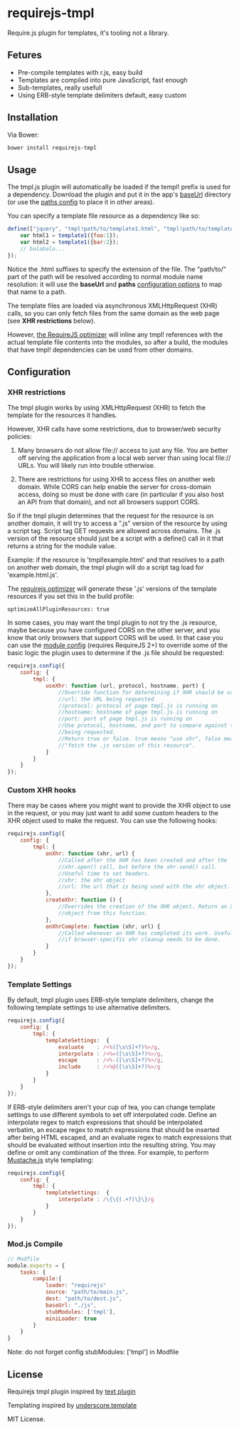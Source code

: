 requirejs-tmpl
==============

Require.js plugin for templates, it's tooling not a library.

## Fetures

* Pre-compile templates with r.js, easy build
* Templates are compiled into pure JavaScript, fast enough
* Sub-templates, really usefull
* Using ERB-style template delimiters default, easy custom

## Installation

Via Bower:

```sh
bower install requirejs-tmpl
```

## Usage

The tmpl.js plugin will automatically be loaded if the templ! prefix is used for a dependency. Download the plugin and put
it in the app's [baseUrl](http://requirejs.org/docs/api.html#config-baseUrl)
directory (or use the [paths config](http://requirejs.org/docs/api.html#config-paths) to place it in other areas).

You can specify a template file resource as a dependency like so:

```js
define(["jquery", "tmpl!path/to/template1.html", "tmpl!path/to/template2.html"], function($, template1, template2) {
    var html1 = template1({foo:1});
    var html2 = template1({bar:2});
    // balabala...
});
```

Notice the .html suffixes to specify the extension of the file. The
"path/to/" part of the path will be resolved according to normal module name
resolution: it will use the **baseUrl** and **paths** [configuration
options](http://requirejs.org/docs/api.html#config) to map that name to a path.

The template files are loaded via asynchronous XMLHttpRequest (XHR) calls, so you
can only fetch files from the same domain as the web page (see **XHR
restrictions** below).

However, [the RequireJS optimizer](http://requirejs.org/docs/optimization.html)
will inline any tmpl! references with the actual template file contents into the
modules, so after a build, the modules that have tmpl! dependencies can be used
from other domains.

## Configuration

### XHR restrictions

The tmpl plugin works by using XMLHttpRequest (XHR) to fetch the template for the
resources it handles.

However, XHR calls have some restrictions, due to browser/web security policies:

1) Many browsers do not allow file:// access to just any file. You are better
off serving the application from a local web server than using local file://
URLs. You will likely run into trouble otherwise.

2) There are restrictions for using XHR to access files on another web domain.
While CORS can help enable the server for cross-domain access, doing so must
be done with care (in particular if you also host an API from that domain),
and not all browsers support CORS.

So if the tmpl plugin determines that the request for the resource is on another
domain, it will try to access a ".js" version of the resource by using a
script tag. Script tag GET requests are allowed across domains. The .js version
of the resource should just be a script with a define() call in it that returns
a string for the module value.

Example: if the resource is 'tmpl!example.html' and that resolves to a path
on another web domain, the tmpl plugin will do a script tag load for
'example.html.js'.

The [requirejs optimizer](http://requirejs.org/docs/optimization.html) will
generate these '.js' versions of the template resources if you set this in the
build profile:

    optimizeAllPluginResources: true

In some cases, you may want the tmpl plugin to not try the .js resource, maybe
because you have configured CORS on the other server, and you know that only
browsers that support CORS will be used. In that case you can use the
[module config](http://requirejs.org/docs/api.html#config-moduleconfig)
(requires RequireJS 2+) to override some of the basic logic the plugin uses to
determine if the .js file should be requested:

```js
requirejs.config({
    config: {
        tmpl: {
            useXhr: function (url, protocol, hostname, port) {
                //Override function for determining if XHR should be used.
                //url: the URL being requested
                //protocol: protocol of page tmpl.js is running on
                //hostname: hostname of page tmpl.js is running on
                //port: port of page tmpl.js is running on
                //Use protocol, hostname, and port to compare against the url
                //being requested.
                //Return true or false. true means "use xhr", false means
                //"fetch the .js version of this resource".
            }
        }
    }
});
```

### Custom XHR hooks

There may be cases where you might want to provide the XHR object to use
in the request, or you may just want to add some custom headers to the
XHR object used to make the request. You can use the following hooks:

```js
requirejs.config({
    config: {
        tmpl: {
            onXhr: function (xhr, url) {
                //Called after the XHR has been created and after the
                //xhr.open() call, but before the xhr.send() call.
                //Useful time to set headers.
                //xhr: the xhr object
                //url: the url that is being used with the xhr object.
            },
            createXhr: function () {
                //Overrides the creation of the XHR object. Return an XHR
                //object from this function.
            },
            onXhrComplete: function (xhr, url) {
                //Called whenever an XHR has completed its work. Useful
                //if browser-specific xhr cleanup needs to be done.
            }
        }
    }
});
```

### Template Settings

By default, tmpl plugin uses ERB-style template delimiters, change the
following template settings to use alternative delimiters.

```js
requirejs.config({
    config: {
        tmpl: {
            templateSettings:  {
                evaluate    : /<%([\s\S]+?)%>/g,
                interpolate : /<%=([\s\S]+?)%>/g,
                escape      : /<%-([\s\S]+?)%>/g,
                include     : /<%@([\s\S]+?)%>/g
            }
        }
    }
});
```

If ERB-style delimiters aren't your cup of tea, you can change template settings to use different symbols to set off interpolated code. 
Define an interpolate regex to match expressions that should be interpolated verbatim, 
an escape regex to match expressions that should be inserted after being HTML escaped, 
and an evaluate regex to match expressions that should be evaluated without insertion into the resulting string. 
You may define or omit any combination of the three. For example, to perform [Mustache.js](http://github.com/janl/mustache.js#readme) style templating:

```js
requirejs.config({
    config: {
        tmpl: {
            templateSettings:  {
                interpolate : /\{\{(.+?)\}\}/g
            }
        }
    }
});
```

### Mod.js Compile

```js
// Modfile
module.exports = {
    tasks: {
        compile:{
            loader: "requirejs"
            source: "path/to/main.js",
            dest: "path/to/dest.js",
            baseUrl: "./js",
            stubModules: ['tmpl'],
            miniLoader: true
        }
    }
}
```

Note: do not forget config stubModules: ['tmpl'] in Modfile

## License

Requirejs tmpl plugin inspired by [text plugin](https://github.com/requirejs/text)

Templating inspired by [underscore.template](http://underscorejs.org/#template)

MIT License.
